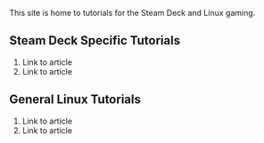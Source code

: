 This site is home to tutorials for the Steam Deck and Linux gaming.


## Steam Deck Specific Tutorials 

1. Link to article
1. Link to article


## General Linux Tutorials 
1. Link to article
1. Link to article
